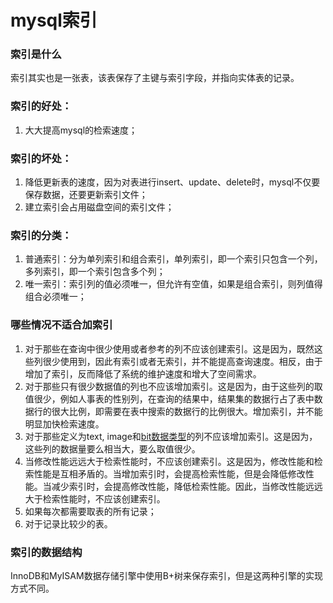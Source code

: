 # mysql索引

### 索引是什么

索引其实也是一张表，该表保存了主键与索引字段，并指向实体表的记录。

### 索引的好处：

1. 大大提高mysql的检索速度；

### 索引的坏处：

1. 降低更新表的速度，因为对表进行insert、update、delete时，mysql不仅要保存数据，还要更新索引文件；
2. 建立索引会占用磁盘空间的索引文件；

### 索引的分类：

1. 普通索引：分为单列索引和组合索引，单列索引，即一个索引只包含一个列，多列索引，即一个索引包含多个列；
2. 唯一索引：索引列的值必须唯一，但允许有空值，如果是组合索引，则列值得组合必须唯一；


### 哪些情况不适合加索引

1. 对于那些在查询中很少使用或者参考的列不应该创建索引。这是因为，既然这些列很少使用到，因此有索引或者无索引，并不能提高查询速度。相反，由于增加了索引，反而降低了系统的维护速度和增大了空间需求。
2. 对于那些只有很少数据值的列也不应该增加索引。这是因为，由于这些列的取值很少，例如人事表的性别列，在查询的结果中，结果集的数据行占了表中数据行的很大比例，即需要在表中搜索的数据行的比例很大。增加索引，并不能明显加快检索速度。
3. 对于那些定义为text, image和[bit数据类型](https://www.baidu.com/s?wd=bit%E6%95%B0%E6%8D%AE%E7%B1%BB%E5%9E%8B&from=1012015a&fenlei=mv6quAkxTZn0IZRqIHckPjm4nH00T1dWrjbknjubny7WuAR3Pj6L0ZwV5Hcvrjm3rH6sPfKWUMw85HfYnjn4nH6sgvPsT6KdThsqpZwYTjCEQLGCpyw9Uz4Bmy-bIi4WUvYETgN-TLwGUv3EPHR1PjDknjbv)的列不应该增加索引。这是因为，这些列的数据量要么相当大，要么取值很少。
4. 当修改性能远远大于检索性能时，不应该创建索引。这是因为，修改性能和检索性能是互相矛盾的。当增加索引时，会提高检索性能，但是会降低修改性能。当减少索引时，会提高修改性能，降低检索性能。因此，当修改性能远远大于检索性能时，不应该创建索引。
5. 如果每次都需要取表的所有记录；
6. 对于记录比较少的表。

### 索引的数据结构

InnoDB和MyISAM数据存储引擎中使用B+树来保存索引，但是这两种引擎的实现方式不同。









